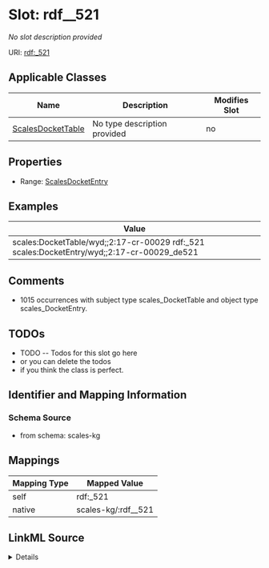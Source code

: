 

# Slot: rdf__521


_No slot description provided_





URI: [rdf:_521](http://www.w3.org/1999/02/22-rdf-syntax-ns#_521)



<!-- no inheritance hierarchy -->





## Applicable Classes

| Name | Description | Modifies Slot |
| --- | --- | --- |
| [ScalesDocketTable](../classes/ScalesDocketTable.md) | No type description provided |  no  |







## Properties

* Range: [ScalesDocketEntry](../classes/ScalesDocketEntry.md)






## Examples

| Value |
| --- |
| scales:DocketTable/wyd;;2:17-cr-00029 rdf:_521 scales:DocketEntry/wyd;;2:17-cr-00029_de521 |

## Comments

* 1015 occurrences with subject type scales_DocketTable and object type scales_DocketEntry.

## TODOs

* TODO -- Todos for this slot go here
* or you can delete the todos
* if you think the class is perfect.

## Identifier and Mapping Information







### Schema Source


* from schema: scales-kg




## Mappings

| Mapping Type | Mapped Value |
| ---  | ---  |
| self | rdf:_521 |
| native | scales-kg/:rdf__521 |




## LinkML Source

<details>
```yaml
name: rdf__521
description: No slot description provided
todos:
- TODO -- Todos for this slot go here
- or you can delete the todos
- if you think the class is perfect.
comments:
- 1015 occurrences with subject type scales_DocketTable and object type scales_DocketEntry.
examples:
- value: scales:DocketTable/wyd;;2:17-cr-00029 rdf:_521 scales:DocketEntry/wyd;;2:17-cr-00029_de521
from_schema: scales-kg
rank: 1000
slot_uri: rdf:_521
alias: rdf__521
domain_of:
- scales_DocketTable
range: scales_DocketEntry

```
</details>